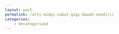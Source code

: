 ```yaml
---
layout: post
permalink: /arti-mimpi-cabut-gigi-bawah-sendiri/
categories:
    - Uncategorized
---
```


